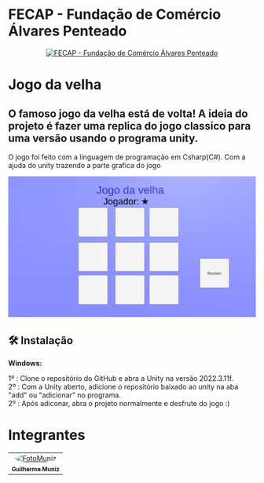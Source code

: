  # FECAP - Fundação de Comércio Álvares Penteado
<p align="center">
<a href= "https://www.fecap.br/"><img src="https://encrypted-tbn0.gstatic.com/images?q=tbn:ANd9GcRhZPrRa89Kma0ZZogxm0pi-tCn_TLKeHGVxywp-LXAFGR3B1DPouAJYHgKZGV0XTEf4AE&usqp=CAU" alt="FECAP - Fundação de Comércio Álvares Penteado" border="0"></a>
</p>

#  Jogo da velha

<h2> O famoso jogo da velha está de volta! A ideia do projeto é fazer uma replica do jogo classico para uma versão usando o programa unity.</h2>
<p>O jogo foi feito com a linguagem de programação em Csharp(C#). Com a ajuda do unity trazendo a parte grafica do jogo</p>

<p align="center">
<img src="https://github.com/DevGuiMuniz/Jogo-Da-Velha--Unity/blob/main/JogoDaVelhaOficial.png" alt="Img-JogoDaVelha" border="0"></a>
</p>

## 🛠 Instalação

<b>Windows:</b>

1º : Clone o repositório do GitHub e abra a Unity na versão 2022.3.11f.
<br>
2º : Com a Unity aberto, adicione o repositório baixado ao unity na aba "add" ou "adicionar" no programa.
<br>
2º : Após adiconar, abra o projeto normalmente e desfrute do jogo :)

# Integrantes


<div align="center">
  <table>
    <tr>
      <td align="center"><a href="https://www.linkedin.com/in/guimuniiz/"><img style="border-radius: 50%;" src="https://github.com/DevGuiMuniz/Jogo-Da-Velha-Unity/blob/main/muniz.jpeg" width="200px;" alt="FotoMuniz"/><br><sub><b>Guilherme Muniz</b></sub></a></td>
    </tr>
  </table>
</div>
